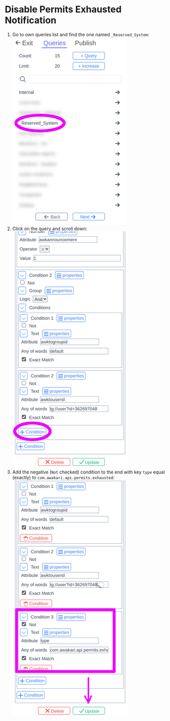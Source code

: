 # Disable Permits Exhausted Notification

1. Go to own queries list and find the one named `_Reserved_System`:<br/>![](0.png)
2. Click on the query and scroll down:<br/>![](1.png)
3. Add the negative (`Not` checked) condition to the end with key `type` equal (exactly) to `com.awakari.api.permits.exhausted`:<br/>![](2.png) 
